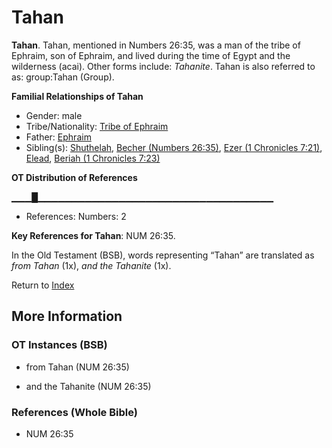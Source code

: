 # Tahan
**Tahan**. 
Tahan, mentioned in Numbers 26:35, was a man of the tribe of Ephraim, son of Ephraim, and lived during the time of Egypt and the wilderness (acai). 
Other forms include: 
*Tahanite*. 
Tahan is also referred to as: 
group:Tahan (Group). 




**Familial Relationships of Tahan**


* Gender: male
* Tribe/Nationality: [Tribe of Ephraim](../../../groups/md/acai/Ephraim.md)
* Father: [Ephraim](Ephraim.md)
* Sibling(s): [Shuthelah](Shuthelah.md), [Becher (Numbers 26:35)](Becher.2.md), [Ezer (1 Chronicles 7:21)](Ezer.3.md), [Elead](Elead.md), [Beriah (1 Chronicles 7:23)](Beriah.2.md)


**OT Distribution of References**

▁▁▁█▁▁▁▁▁▁▁▁▁▁▁▁▁▁▁▁▁▁▁▁▁▁▁▁▁▁▁▁▁▁▁▁▁▁▁
* References: Numbers: 2



**Key References for Tahan**: 
NUM 26:35. 


In the Old Testament (BSB), words representing “Tahan” are translated as 
*from Tahan* (1x), *and the Tahanite* (1x). 




Return to [Index](00-Index.md)

## More Information

### OT Instances (BSB)

* from Tahan (NUM 26:35)

* and the Tahanite (NUM 26:35)



### References (Whole Bible)

* NUM 26:35



